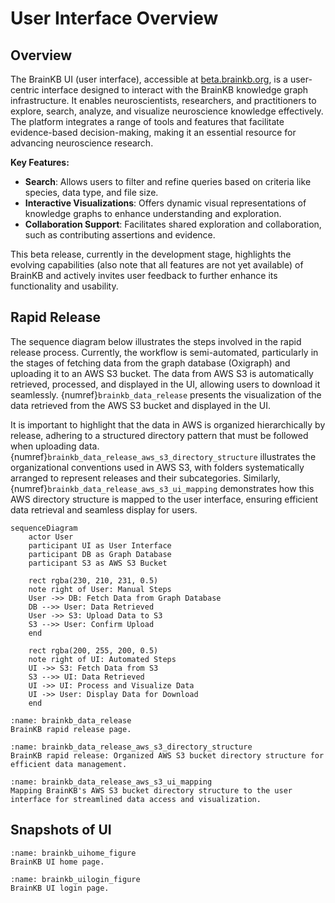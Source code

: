 # User Interface Overview 

## Overview

The BrainKB UI (user interface), accessible at [beta.brainkb.org](https://beta.brainkb.org), is a user-centric interface designed to interact with the BrainKB knowledge graph infrastructure. It enables neuroscientists, researchers, and practitioners to explore, search, analyze, and visualize neuroscience knowledge effectively. The platform integrates a range of tools and features that facilitate evidence-based decision-making, making it an essential resource for advancing neuroscience research.
 
**Key Features:**
- **Search**: Allows users to filter and refine queries based on criteria like species, data type, and file size.
- **Interactive Visualizations**: Offers dynamic visual representations of knowledge graphs to enhance understanding and exploration.
- **Collaboration Support**: Facilitates shared exploration and collaboration, such as contributing assertions and evidence.

This beta release, currently in the development stage, highlights the evolving capabilities (also note that all features are not yet available) of BrainKB and actively invites user feedback to further enhance its functionality and usability.

## Rapid Release
The sequence diagram below illustrates the steps involved in the rapid release process. Currently, the workflow is semi-automated, particularly in the stages of fetching data from the graph database (Oxigraph) and uploading it to an AWS S3 bucket.
The data from AWS S3 is automatically retrieved, processed, and displayed in the UI, allowing users to download it seamlessly. {numref}`brainkb_data_release` presents the visualization of the data retrieved from the AWS S3 bucket and displayed in the UI.

It is important to highlight that the data in AWS is organized hierarchically by release, adhering to a structured directory pattern that must be followed when uploading data. {numref}`brainkb_data_release_aws_s3_directory_structure` illustrates the organizational conventions used in AWS S3, with folders systematically arranged to represent releases and their subcategories. Similarly, {numref}`brainkb_data_release_aws_s3_ui_mapping` demonstrates how this AWS directory structure is mapped to the user interface, ensuring efficient data retrieval and seamless display for users.

```{mermaid} 
sequenceDiagram
    actor User
    participant UI as User Interface
    participant DB as Graph Database
    participant S3 as AWS S3 Bucket

    rect rgba(230, 210, 231, 0.5)
    note right of User: Manual Steps
    User ->> DB: Fetch Data from Graph Database
    DB -->> User: Data Retrieved
    User ->> S3: Upload Data to S3
    S3 -->> User: Confirm Upload
    end

    rect rgba(200, 255, 200, 0.5)
    note right of UI: Automated Steps
    UI ->> S3: Fetch Data from S3
    S3 -->> UI: Data Retrieved
    UI ->> UI: Process and Visualize Data
    UI ->> User: Display Data for Download
    end
```

```{figure} images/data-release.png
:name: brainkb_data_release
BrainKB rapid release page.
```


```{figure} images/brainkb_rapid_release.png
:name: brainkb_data_release_aws_s3_directory_structure
BrainKB rapid release: Organized AWS S3 bucket directory structure for efficient data management.
```
```{figure} images/data_release_aws_s3_ui_mapping.png
:name: brainkb_data_release_aws_s3_ui_mapping
Mapping BrainKB's AWS S3 bucket directory structure to the user interface for streamlined data access and visualization.
```
## Snapshots of UI

```{figure} images/home.png
:name: brainkb_uihome_figure
BrainKB UI home page.
```

```{figure} images/login.png
:name: brainkb_uilogin_figure
BrainKB UI login page.
```

